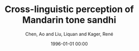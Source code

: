 ---
layout: post
title: Cross-linguistic perception of Mandarin tone sandhi

date: 1996-01-01 00:00
author: Chen, Ao and Liu, Liquan and Kager, René
journal: Language Sciences

year: 2015
---